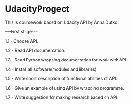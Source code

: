 # UdacityProgect
This is сoursework baced on Udacity API by Anna Dutko.

---First stage---

1.1 - Choose API.

1.2 - Read API documentation.

1.3 - Read Python wrapping documentation for work with API.

1.4 - Install all software(modules and libraries)

1.5 - Write short description of functional abilities of API.

1.6 - Give an example of using API by wrapping programme. 

1.7 - Write suggestion for making research baced on API.
